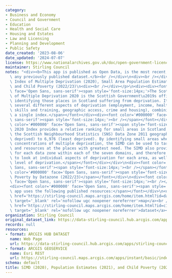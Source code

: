 ```yaml
---
category:
- Business and Economy
- Council and Government
- Education
- Health and Social Care
- Housing and Estates
- Law and Licensing
- Planning and Development
- Public Safety
date_created: '2023-08-06'
date_updated: '2024-07-07'
license: https://www.nationalarchives.gov.uk/doc/open-government-licence/version/3/
maintainer: Stirling Council
notes: "<div><b>This app is published as Open Data, is the most recent, and replaces\
  \ any previously published dataset.</b><br /></div>\n<div><br /></div>\n<p>Scottish\
  \ Index of Multiple Deprivation (2020), Small Area Population Estimates (2021),\
  \ and Child Poverty (2022/23)\n<div><br /></div></p>\n<div><div><font color='#000000'\
  \ face='Open Sans, sans-serif'><span style='font-size:14px;'>The Scottish Index\
  \ of Multiple Deprivation 2020 is the Scottish Government\u2019s official tool for\
  \ identifying those places in Scotland suffering from deprivation. It incorporates\
  \ several different aspects of deprivation (employment, income, health, education,\
  \ skills and training, geographic access, crime and housing), combining them into\
  \ a single index.</span></font></div><div><font color='#000000' face='Open Sans,\
  \ sans-serif'><span style='font-size:14px;'><br /></span></font></div><div><font\
  \ color='#000000' face='Open Sans, sans-serif'><span style='font-size:14px;'>The\
  \ 2020 Index provides a relative ranking for small areas in Scotland, defined by\
  \ the Scottish Neighbourhood Statistics (SNS) Data Zone 2011 geography, from 1 (most\
  \ deprived) to 6,976 (least deprived). By identifying small areas where there are\
  \ concentrations of multiple deprivation, the SIMD can be used to target policies\
  \ and resources at the places with greatest need. The SIMD also provides a rank\
  \ for each data zone within each of the seven domains, and therefore it is possible\
  \ to look at individual aspects of deprivation for each area, as well as the overall\
  \ level of deprivation.</span></font></div></div>\n<div><font color='#000000' face='Open\
  \ Sans, sans-serif'><span style='font-size:14px;'><br /></span></font></div>\n<div><font\
  \ color='#000000' face='Open Sans, sans-serif'><span style='font-size:14px;'>Child\
  \ Poverty by Datazone (2022/23)</span></font></div>\n<div><font color='#000000'\
  \ face='Open Sans, sans-serif'><span style='font-size:14px;'><br /></span></font></div>\n\
  <div><font color='#000000' face='Open Sans, sans-serif'><span style='font-size:14px;'>This\
  \ app uses the following published resources:</span></font></div>\n<div><ul><li><a\
  \ href='https://stirling-council.maps.arcgis.com/home/item.html?id=da5ff16cbb1d42a48c43369e694619ec'\
  \ target='_blank' rel='nofollow ugc noopener noreferrer'>map</a><br /></li><li><a\
  \ href='https://stirling-council.maps.arcgis.com/home/item.html?id=c14b811acd4145c78f3bdddb1e376d59#overview'\
  \ target='_blank' rel='nofollow ugc noopener noreferrer'>dataset</a><br /></li></ul></div>"
organization: Stirling Council
original_dataset_link: https://data-stirling-council.hub.arcgis.com/apps/stirling-council::simd-2020-population-estimates-2021-and-child-poverty-2022-23
records: null
resources:
- format: ARCGIS HUB DATASET
  name: Web Page
  url: https://data-stirling-council.hub.arcgis.com/apps/stirling-council::simd-2020-population-estimates-2021-and-child-poverty-2022-23
- format: ARCGIS GEOSERVICE
  name: Esri REST
  url: https://stirling-council.maps.arcgis.com/apps/instant/basic/index.html?appid=f9d119c2e6f345aeb1eeabd53741456c
schema: default
title: SIMD (2020), Population Estimates (2021), and Child Poverty (2022/23)
---
```


